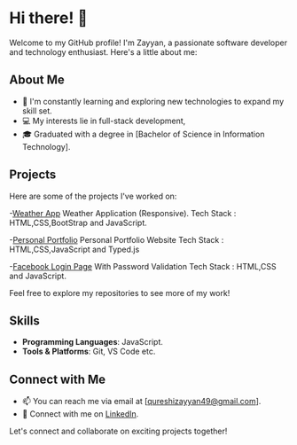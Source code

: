 # Hi there! 👋

Welcome to my GitHub profile! I'm Zayyan, a passionate software developer and technology enthusiast. Here's a little about me:

## About Me
- 🌱 I'm constantly learning and exploring new technologies to expand my skill set.
- 💻 My interests lie in full-stack development,
- 🎓 Graduated with a degree in [Bachelor of Science in Information Technology].

## Projects
Here are some of the projects I've worked on:

-[Weather App](https://qureshizayyan.github.io/Weather-App/)
Weather Application (Responsive).
Tech Stack : HTML,CSS,BootStrap and JavaScript.

-[Personal Portfolio](https://qureshizayyan.github.io/Personal-Portfolio/)
Personal Portfolio Website
Tech Stack : HTML,CSS,JavaScript and Typed.js

-[Facebook Login Page](https://qureshizayyan.github.io/FAQ-Page/)
 With Password Validation
 Tech Stack : HTML,CSS and JavaScript.


Feel free to explore my repositories to see more of my work!

## Skills
- **Programming Languages**: JavaScript.
- **Tools & Platforms**: Git, VS Code etc.

## Connect with Me
- 📫 You can reach me via email at [qureshizayyan49@gmail.com].
- 💼 Connect with me on [LinkedIn](https://www.linkedin.com/in/zayyan-qureshi-a46035292/).

Let's connect and collaborate on exciting projects together!
